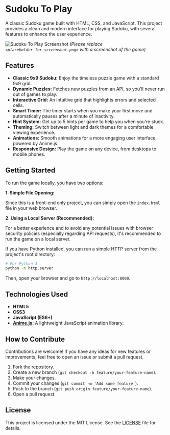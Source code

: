 # Sudoku To Play

A classic Sudoku game built with HTML, CSS, and JavaScript. This project provides a clean and modern interface for playing Sudoku, with several features to enhance the user experience.

![Sudoku To Play Screenshot](<placeholder_for_screenshot.png>)
*(Please replace `<placeholder_for_screenshot.png>` with a screenshot of the game)*

## Features

*   **Classic 9x9 Sudoku:** Enjoy the timeless puzzle game with a standard 9x9 grid.
*   **Dynamic Puzzles:** Fetches new puzzles from an API, so you'll never run out of games to play.
*   **Interactive Grid:** An intuitive grid that highlights errors and selected cells.
*   **Smart Timer:** The timer starts when you make your first move and automatically pauses after a minute of inactivity.
*   **Hint System:** Get up to 5 hints per game to help you when you're stuck.
*   **Theming:** Switch between light and dark themes for a comfortable viewing experience.
*   **Animations:** Smooth animations for a more engaging user interface, powered by Anime.js.
*   **Responsive Design:** Play the game on any device, from desktops to mobile phones.

## Getting Started

To run the game locally, you have two options:

**1. Simple File Opening:**

Since this is a front-end only project, you can simply open the `index.html` file in your web browser.

**2. Using a Local Server (Recommended):**

For a better experience and to avoid any potential issues with browser security policies (especially regarding API requests), it's recommended to run the game on a local server.

If you have Python installed, you can run a simple HTTP server from the project's root directory:

```bash
# For Python 3
python -m http.server
```

Then, open your browser and go to `http://localhost:8000`.

## Technologies Used

*   **HTML5**
*   **CSS3**
*   **JavaScript (ES6+)**
*   **[Anime.js](https://animejs.com/):** A lightweight JavaScript animation library.

## How to Contribute

Contributions are welcome! If you have any ideas for new features or improvements, feel free to open an issue or submit a pull request.

1.  Fork the repository.
2.  Create a new branch (`git checkout -b feature/your-feature-name`).
3.  Make your changes.
4.  Commit your changes (`git commit -m 'Add some feature'`).
5.  Push to the branch (`git push origin feature/your-feature-name`).
6.  Open a pull request.

## License

This project is licensed under the MIT License. See the [LICENSE](LICENSE) file for details.
